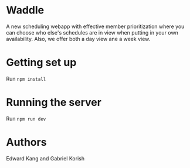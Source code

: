 # Waddle

A new scheduling webapp with effective member prioritization where you can
choose who else's schedules are in view when putting in your own availability.
Also, we offer both a day view ane a week view.

# Getting set up

Run `npm install`

# Running the server

Run `npm run dev`

# Authors

Edward Kang and Gabriel Korish
